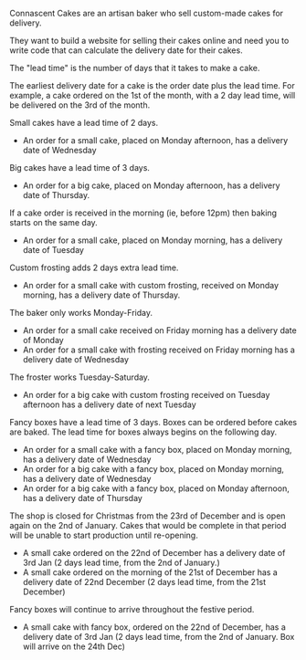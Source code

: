 Connascent Cakes are an artisan baker who sell custom-made cakes for delivery.

They want to build a website for selling their cakes online and need you to write code that can calculate the delivery date for their cakes.

The "lead time" is the number of days that it takes to make a cake.

The earliest delivery date for a cake is the order date plus the lead time. For example, a cake ordered on the 1st of the month, with a 2 day lead time, will be delivered on the 3rd of the month.

Small cakes have a lead time of 2 days.
  * An order for a small cake, placed on Monday afternoon, has a delivery date of Wednesday 

Big cakes have a lead time of 3 days.
  * An order for a big cake, placed on Monday afternoon, has a delivery date of Thursday.
  
If a cake order is received in the morning (ie, before 12pm) then baking starts on the same day.
  * An order for a small cake, placed on Monday morning, has a delivery date of Tuesday

Custom frosting adds 2 days extra lead time.
  * An order for a small cake with custom frosting, received on Monday morning, has a delivery date of Thursday.
  
The baker only works Monday-Friday.
  * An order for a small cake received on Friday morning has a delivery date of Monday
  * An order for a small cake with frosting received on Friday morning has a delivery date of Wednesday
  
The froster works Tuesday-Saturday.
  * An order for a big cake with custom frosting received on Tuesday afternoon has a delivery date of next Tuesday
  
Fancy boxes have a lead time of 3 days. Boxes can be ordered before cakes are baked. The lead time for boxes always begins on the following day.
  * An order for a small cake with a fancy box, placed on Monday morning, has a delivery date of Wednesday
  * An order for a big cake with a fancy box, placed on Monday morning, has a delivery date of Wednesday
  * An order for a big cake with a fancy box, placed on Monday afternoon, has a delivery date of Thursday
  
The shop is closed for Christmas from the 23rd of December and is open again on the 2nd of January.
Cakes that would be complete in that period will be unable to start production until re-opening.
  * A small cake ordered on the 22nd of December has a delivery date of 3rd Jan (2 days lead time, from the 2nd of January.)
  * A small cake ordered on the morning of the 21st of December has a delivery date of 22nd December (2 days lead time, from the 21st December)

Fancy boxes will continue to arrive throughout the festive period.
  * A small cake with fancy box, ordered on the 22nd of December, has a delivery date of 3rd Jan (2 days lead time, from the 2nd of January. Box will arrive on the 24th Dec)
